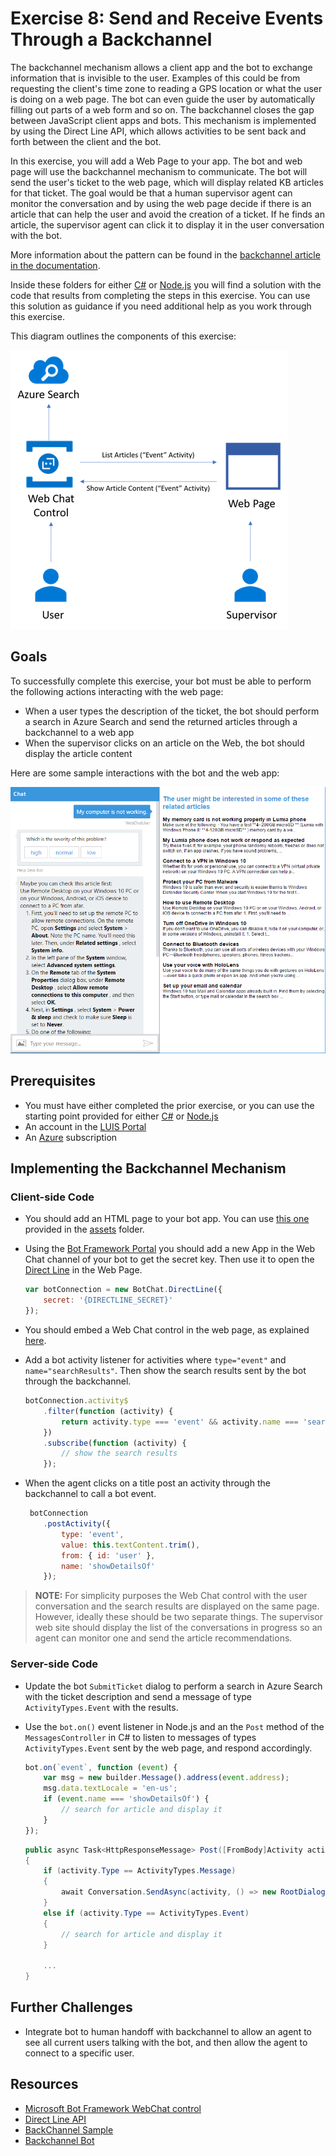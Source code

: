 # Exercise 8: Send and Receive Events Through a Backchannel

The backchannel mechanism allows a client app and the bot to exchange information that is invisible to the user. Examples of this could be from requesting the client's time zone to reading a GPS location or what the user is doing on a web page. The bot can even guide the user by automatically filling out parts of a web form and so on. The backchannel closes the gap between JavaScript client apps and bots. This mechanism is implemented by using the Direct Line API, which allows activities to be sent back and forth between the client and the bot.

In this exercise, you will add a Web Page to your app. The bot and web page will use the backchannel mechanism to communicate. The bot will send the user's ticket to the web page, which will display related KB articles for that ticket. The goal would be that a human supervisor agent can monitor the conversation and by using the web page decide if there is an article that can help the user and avoid the creation of a ticket. If he finds an article, the supervisor agent can click it to display it in the user conversation with the bot.

More information about the pattern can be found in the [backchannel article in the documentation](https://docs.microsoft.com/en-us/bot-framework/nodejs/bot-builder-nodejs-backchannel).

Inside these folders for either [C#](./CSharp/exercise8-BackChannel) or [Node.js](./Node/exercise7-BackChannel) you will find a solution with the code that results from completing the steps in this exercise. You can use this solution as guidance if you need additional help as you work through this exercise.

This diagram outlines the components of this exercise:

![exercise8-diagram](./Node/images/exercise8-diagram.png)

## Goals

To successfully complete this exercise, your bot must be able to perform the following actions interacting with the web page:

* When a user types the description of the ticket, the bot should perform a search in Azure Search and send the returned articles through a backchannel to a web app
* When the supervisor clicks on an article on the Web, the bot should display the article content

Here are some sample interactions with the bot and the web app:

![exercise8-webchat-articlesdetail](./Node/images/exercise8-webchat-articlesdetail.png)

## Prerequisites

* You must have either completed the prior exercise, or you can use the starting point provided for either [C#](./CSharp/exercise7-HandOffToHuman) or [Node.js](./Node/exercise7-HandOffToHuman)
* An account in the [LUIS Portal](https://www.luis.ai)
* An [Azure](https://azureinfo.microsoft.com/us-freetrial.html?cr_cc=200744395&wt.mc_id=usdx_evan_events_reg_dev_0_iottour_0_0) subscription

## Implementing the Backchannel Mechanism

### Client-side Code

* You should add an HTML page to your bot app. You can use [this one](../assets/exercise8-BackChannel/default.htm) provided in the [assets](./assets) folder.

* Using the  [Bot Framework Portal](https://dev.botframework.com) you should add a new App in the Web Chat channel of your bot to get the secret key. Then use it to open the [Direct Line](https://docs.botframework.com/en-us/restapi/directline3/) in the Web Page.

    ```javascript
    var botConnection = new BotChat.DirectLine({
        secret: '{DIRECTLINE_SECRET}'
    });
    ```

* You should embed a Web Chat control in the web page, as explained [here](https://github.com/Microsoft/BotFramework-WebChat).

* Add a bot activity listener for activities where `type="event"` and `name="searchResults"`. Then show the search results sent by the bot through the backchannel.

    ```javascript
    botConnection.activity$
        .filter(function (activity) {
            return activity.type === 'event' && activity.name === 'searchResults';
        })
        .subscribe(function (activity) {
            // show the search results
        });
    ```

* When the agent clicks on a title post an activity through the backchannel to call a bot event.

    ```javascript
     botConnection
        .postActivity({
            type: 'event',
            value: this.textContent.trim(),
            from: { id: 'user' },
            name: 'showDetailsOf'
        });
    ```

> **NOTE:** For simplicity purposes the Web Chat control with the user conversation and the search results are displayed on the same page. However, ideally these should be two separate things. The supervisor web site should display the list of the conversations in progress so an agent can monitor one and send the article recommendations.

### Server-side Code

* Update the bot `SubmitTicket` dialog to perform a search in Azure Search with the ticket description and send a message of type `ActivityTypes.Event` with the results.

* Use the `bot.on()` event listener in Node.js and an the `Post` method of the `MessagesController` in C# to listen to messages of types `ActivityTypes.Event` sent by the web page, and respond accordingly.

    ```javascript
    bot.on(`event`, function (event) {
        var msg = new builder.Message().address(event.address);
        msg.data.textLocale = 'en-us';
        if (event.name === 'showDetailsOf') {
            // search for article and display it
        }
    });
    ```

    ```csharp
    public async Task<HttpResponseMessage> Post([FromBody]Activity activity)
    {
        if (activity.Type == ActivityTypes.Message)
        {
            await Conversation.SendAsync(activity, () => new RootDialog());
        }
        else if (activity.Type == ActivityTypes.Event)
        {
            // search for article and display it
        }

        ...
    }
    ```

## Further Challenges

* Integrate bot to human handoff with backchannel to allow an agent to see all current users talking with the bot, and then allow the agent to connect to a specific user.

## Resources

* [Microsoft Bot Framework WebChat control](https://github.com/Microsoft/BotFramework-WebChat)
* [Direct Line API](https://docs.botframework.com/en-us/restapi/directline3/#navtitle)
* [BackChannel Sample](https://github.com/Microsoft/BotFramework-WebChat/blob/master/samples/backchannel/index.html)
* [Backchannel Bot](https://github.com/ryanvolum/backChannelBot)
